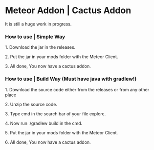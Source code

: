 # Meteor Addon | Cactus Addon

It is still a huge work in progress.

### How to use | Simple Way

<p>1. Download the jar in the releases.</p>
<p>2. Put the jar in your mods folder with the Meteor Client.</p>
<p>3. All done, You now have a cactus addon.</p>

### How to use | Build Way (Must have java with gradlew!)

<p>1. Download the source code either from the releases or from any other place</p>
<p>2. Unzip the source code.</p>
<p>3. Type cmd in the search bar of your file explore.</p>
<p>4. Now run ./gradlew build in the cmd.</p>
<p>5. Put the jar in your mods folder with the Meteor Client.</p>
<p>6. All done, You now have a cactus addon.</p>
